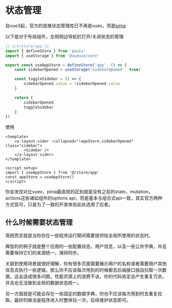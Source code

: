 # 状态管理

自vue3起，官方的首推状态管理库已不再是vuex，而是[pinia][pinia]

以下是对于布局组件，左侧侧边导航栏打开/关闭状态的管理

```js
// src/store/app.js 
import { defineStore } from 'pinia'
import { useStorage } from '@vueuse/core'

export const useAppStore = defineStore('app', () => {
    const sidebarOpened = useStorage('sidebarOpened', true)

    const toggleSidebar = () => {
        sidebarOpened.value = !sidebarOpened.value
    }

    return {
        sidebarOpened,
        toggleSidebar
    }
})

```

使用

```vue
<template>
    <a-layout-sider :collapsed="!appStore.sidebarOpened" class="sidebar">
        <Sidebar />
    </a-layout-sider>
</template>

<script setup>
import { useAppStore } from '@/store/app'
const appStore = useAppStore()
</script>
```

你会发现对比vuex，pinia最直观的区别就是没有之前的state，mutation，actions这些诸如组件的options api，而是基本与组合式api一致，其实官方两种方式皆可，只是为了一致的开发体验此处选用了后者。

## 什么时候需要状态管理

笼统而言就是当你存在一些程序运行期间需要提供给全局所使用的状态时。

典型的的例子就是整个应用的一些配置状态，用户信息，以及一些公共字典，并且需要保持它们的来源统一，保持同步。

关联到使用场景就很好理解，你有很多页面需要展示用户的名称或者需要用户其他信息去执行一些逻辑，那么你不应该每次用到的时候都去后端接口独自拉取一次数据，这会造成很多问题，性能资源上的浪费不谈，你的代码肯定会产生重复冗余，并且也无法做到全局的数据状态统一。

另一方面就是可能会存在一些固定的数据字典，你也不应该每次用到时去重复拉取，最好的做法是程序进入时整体拉一次，后续维护状态即可。

[pinia]: https://pinia.vuejs.org/
